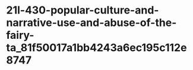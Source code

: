 # 21l-430-popular-culture-and-narrative-use-and-abuse-of-the-fairy-ta_81f50017a1bb4243a6ec195c112e8747